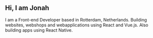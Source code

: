 ## Hi, I am Jonah
I am a Front-end Developer based in Rotterdam, Netherlands. Building websites, webshops and webapplications using React and Vue.js. Also building apps using React Native.

<!---
jonahkalkman/jonahkalkman is a ✨ special ✨ repository because its `README.md` (this file) appears on your GitHub profile.
You can click the Preview link to take a look at your changes.
--->
